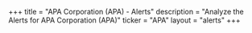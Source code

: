 +++
title = "APA Corporation (APA) - Alerts"
description = "Analyze the Alerts for APA Corporation (APA)"
ticker = "APA"
layout = "alerts"
+++

